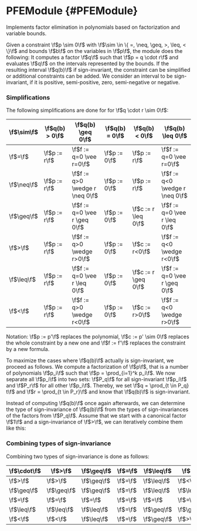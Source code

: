 # PFEModule {#PFEModule}

Implements factor elimination in polynomials based on factorization and variable bounds.

Given a constraint \f$p \sim 0\f$ with \f$\sim \in \{ =, \neq, \geq, >, \leq, < \}\f$ and bounds \f$b\f$ on the variables in \f$p\f$, the module does the following:
It computes a factor \f$q\f$ such that \f$p = q \cdot r\f$ and evaluates \f$q\f$ on the intervals represented by the bounds.
If the resulting interval \f$q(b)\f$ if sign-invariant, the constraint can be simplified or additional constraints can be added.
We consider an interval to be sign-invariant, if it is positive, semi-positive, zero, semi-negative or negative.

### Simplifications

The following simplifications are done for for \f$q \cdot r \sim 0\f$:

| \f$\sim\f$	| \f$q(b) > 0\f$	| \f$q(b) \geq 0\f$					| \f$q(b) = 0\f$	| \f$q(b) < 0\f$		| \f$q(b) \leq 0\f$					|
| ------------- | ----------------- | --------------------------------- | ----------------- | --------------------- | --------------------------------- |
| \f$=\f$		| \f$p := r\f$		| \f$f := q=0 \vee r=0\f$			| \f$p := 0\f$		| \f$p := r\f$			| \f$f := q=0 \vee r=0\f$			|
| \f$\neq\f$	| \f$p := r\f$		| \f$f := q>0 \wedge r \neq 0\f$	| \f$p := 0\f$		| \f$p := r\f$			| \f$f := q<0 \wedge r \neq 0\f$	|
| \f$\geq\f$	| \f$p := r\f$		| \f$f := q=0 \vee r \geq 0\f$		| \f$p := 0\f$		| \f$c := r \leq 0\f$	| \f$f := q=0 \vee r \leq 0\f$		|
| \f$>\f$		| \f$p := r\f$		| \f$f := q>0 \wedge r>0\f$ 		| \f$p := 0\f$		| \f$c := r<0\f$		| \f$f := q<0 \wedge r<0\f$			|
| \f$\leq\f$	| \f$p := r\f$		| \f$f := q=0 \vee r \leq 0\f$		| \f$p := 0\f$		| \f$c := r \geq 0\f$	| \f$f := q=0 \vee r \geq 0\f$		|
| \f$<\f$		| \f$p := r\f$		| \f$f := q>0 \wedge r<0\f$			| \f$p := 0\f$		| \f$c := r>0\f$		| \f$f := q<0 \wedge r>0\f$			|

Notation: \f$p := p'\f$ replaces the polynomial, \f$c := p' \sim 0\f$ replaces the whole constraint by a new one and \f$f := f'\f$ replaces the constraint by a new formula.

To maximize the cases where \f$q(b)\f$ actually is sign-invariant, we proceed as follows.
We compute a factorization of \f$p\f$, that is a number of polynomials \f$p_i\f$ such that \f$p = \prod_{i=1}^k p_i\f$.
We now separate all \f$p_i\f$ into two sets: \f$P_q\f$ for all sign-invariant \f$p_i\f$ and \f$P_r\f$ for all other \f$p_i\f$.
Thereby, we set \f$q = \prod_{t \in P_q} t\f$ and \f$r = \prod_{t \in P_r}\f$ and know that \f$q(b)\f$ is sign-invariant.

Instead of computing \f$q(b)\f$ once again afterwards, we can determine the type of sign-invariance of \f$q(b)\f$ from the types of sign-invariances of the factors from \f$P_q\f$.
Assume that we start with a canonical factor \f$1\f$ and a sign-invariance of \f$>\f$, we can iteratively combine them like this:

### Combining types of sign-invariance

Combining two types of sign-invariance is done as follows:

| \f$\cdot\f$	| \f$>\f$		| \f$\geq\f$		| \f$=\f$		| \f$\leq\f$		| \f$<\f$		|
| ------------- | ------------- | ----------------- | ------------- | ----------------- | ------------- |
| \f$>\f$		| \f$>\f$		| \f$\geq\f$		| \f$=\f$		| \f$\leq\f$		| \f$<\f$		|
| \f$\geq\f$	| \f$\geq\f$	| \f$\geq\f$		| \f$=\f$		| \f$\leq\f$		| \f$\leq\f$	|
| \f$=\f$		| \f$=\f$		| \f$=\f$			| \f$=\f$		| \f$=\f$			| \f$=\f$		|
| \f$\leq\f$	| \f$\leq\f$	| \f$\leq\f$		| \f$=\f$		| \f$\geq\f$		| \f$\geq\f$	|
| \f$<\f$		| \f$<\f$		| \f$\leq\f$		| \f$=\f$		| \f$\geq\f$		| \f$>\f$		|
